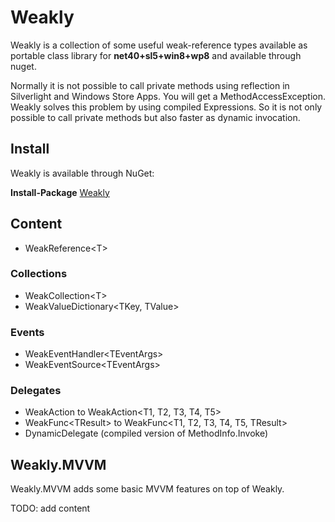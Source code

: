 # Weakly

Weakly is a collection of some useful weak-reference types available as portable class library for **net40+sl5+win8+wp8** and available through nuget.

Normally it is not possible to call private methods using reflection in Silverlight and Windows Store Apps. You will get a MethodAccessException.
Weakly solves this problem by using compiled Expressions. So it is not only possible to call private methods but also faster as dynamic invocation.


## Install
Weakly is available through NuGet:

**Install-Package** [Weakly](https://www.nuget.org/packages/Weakly/)

## Content
* WeakReference&lt;T&gt;

### Collections
* WeakCollection&lt;T&gt;
* WeakValueDictionary&lt;TKey, TValue&gt;

### Events
* WeakEventHandler&lt;TEventArgs&gt;
* WeakEventSource&lt;TEventArgs&gt;

### Delegates
* WeakAction to WeakAction&lt;T1, T2, T3, T4, T5&gt;
* WeakFunc&lt;TResult&gt; to WeakFunc&lt;T1, T2, T3, T4, T5, TResult&gt;
* DynamicDelegate (compiled version of MethodInfo.Invoke)

## Weakly.MVVM

Weakly.MVVM adds some basic MVVM features on top of Weakly.

TODO: add content
